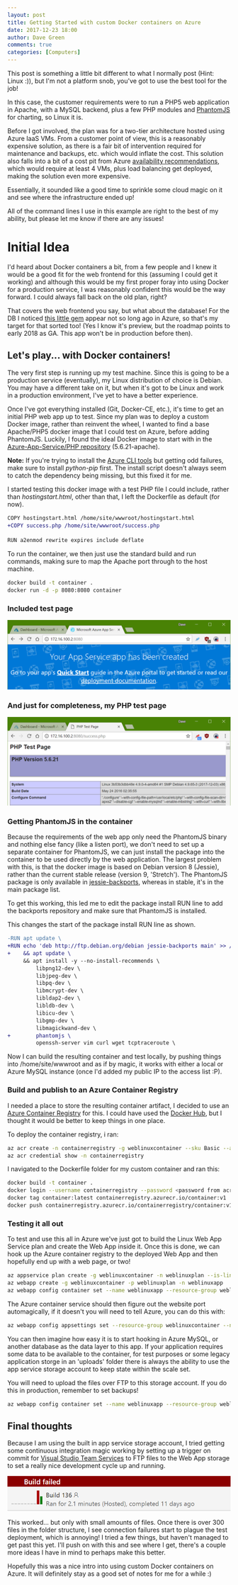 ```yaml
---
layout: post
title: Getting Started with custom Docker containers on Azure
date: 2017-12-23 18:00
author: Dave Green
comments: true
categories: [Computers]
---
```


This post is something a little bit different to what I normally post (Hint: Linux :)), but I'm not a platform snob, you've got to use the best tool for the job!

In this case, the customer requirements were to run a PHP5 web application in Apache, with a MySQL backend, plus a few PHP modules and [PhantomJS](http://phantomjs.org/) for charting, so Linux it is.

Before I got involved, the plan was for a two-tier architecture hosted using Azure IaaS VMs. From a customer point of view, this is a reasonably expensive solution, as there is a fair bit of intervention required for maintenance and backups, etc. which would inflate the cost. This solution also falls into a bit of a cost pit from Azure [availability recommendations](https://docs.microsoft.com/en-us/azure/virtual-machines/linux/manage-availability?toc=%2fazure%2fvirtual-machines%2flinux%2ftoc.json), which would require at least 4 VMs, plus load balancing get deployed, making the solution even more expensive.

Essentially, it sounded like a good time to sprinkle some cloud magic on it and see where the infrastructure ended up!

All of the command lines I use in this example are right to the best of my ability, but please let me know if there are any issues!

# Initial Idea

I'd heard about Docker containers a bit, from a few people and I knew it would be a good fit for the web frontend for this (assuming I could get it working) and although this would be my first proper foray into using Docker for a production service, I was reasonably confident this would be the way forward. I could always fall back on the old plan, right?

That covers the web frontend you say, but what about the database! For the DB I noticed [this little gem](https://azure.microsoft.com/en-us/services/mysql/) appear not so long ago in Azure, so that's my target for that sorted too! (Yes I know it's preview, but the roadmap points to early 2018 as GA. This app won't be in production before then).

## Let's play... with Docker containers!

The very first step is running up my test machine. Since this is going to be a production service (eventually), my Linux distribution of choice is Debian. You may have a different take on it, but when it's got to be Linux and work in a production environment, I've yet to have a better experience.

Once I've got everything installed (Git, Docker-CE, etc.), it's time to get an initial PHP web app up to test. Since my plan was to deploy a custom Docker image, rather than reinvent the wheel, I wanted to find a base Apache/PHP5 docker image that I could test on Azure, before adding PhantomJS. Luckily, I found the ideal Docker image to start with in the [Azure-App-Service/PHP repository](https://github.com/Azure-App-Service/php) (5.6.21-apache).

**Note:** If you're trying to install the [Azure CLI tools](https://docs.microsoft.com/en-us/cli/azure/install-azure-cli?view=azure-cli-latest) but getting odd failures, make sure to install *python-pip* first. The install script doesn't always seem to catch the dependency being missing, but this fixed it for me.

I started testing this docker image with a test PHP file I could include, rather than *hostingstart.html*, other than that, I left the Dockerfile as default (for now).

```diff
COPY hostingstart.html /home/site/wwwroot/hostingstart.html
+COPY success.php /home/site/wwwroot/success.php

RUN a2enmod rewrite expires include deflate
```

To run the container, we then just use the standard build and run commands, making sure to map the Apache port through to the host machine.

```bash
docker build -t container .
docker run -d -p 8080:8080 container
```

### Included test page

![Included test page](../assets/img/containersuccess.png)

### And just for completeness, my PHP test page

![PHP test page](../assets/img/containersuccess2.png)

### Getting PhantomJS in the container

Because the requirements of the web app only need the PhantomJS binary and nothing else fancy (like a listen port), we don't need to set up a separate container for PhantomJS, we can just install the package into the container to be used directly by the web application. The largest problem with this, is that the docker image is based on Debian version 8 (Jessie), rather than the current stable release (version 9, 'Stretch'). The PhantomJS package is only available in [jessie-backports](https://packages.debian.org/jessie-backports/phantomjs), whereas in stable, it's in the main package list.

To get this working, this led me to edit the package install RUN line to add the backports repository and make sure that PhantomJS is installed.

This changes the start of the package install RUN line as shown.

```diff
-RUN apt update \
+RUN echo 'deb http://ftp.debian.org/debian jessie-backports main' >> /etc/apt/sources.list \
+    && apt update \
     && apt install -y --no-install-recommends \
         libpng12-dev \
         libjpeg-dev \
         libpq-dev \
         libmcrypt-dev \
         libldap2-dev \
         libldb-dev \
         libicu-dev \
         libgmp-dev \
         libmagickwand-dev \
+        phantomjs \
         openssh-server vim curl wget tcptraceroute \
```

Now I can build the resulting container and test locally, by pushing things into /home/site/wwwroot and as if by magic, it works with either a local or Azure MySQL instance (once I'd added my public IP to the access list :P).

### Build and publish to an Azure Container Registry

I needed a place to store the resulting container artifact, I decided to use an [Azure Container Registry](https://azure.microsoft.com/en-gb/services/container-registry/) for this. I could have used the [Docker Hub](https://hub.docker.com/), but I thought it would be better to keep things in one place.

To deploy the container registry, i ran:

```bash
az acr create -n containerregistry -g weblinuxcontainer --sku Basic --admin-enabled true
az acr credential show -n containerregistry
```

I navigated to the Dockerfile folder for my custom container and ran this:

```bash
docker build -t container .
docker login --username containerregistry --password <password from acr credential> containerregistry.azurecr.io
docker tag container:latest containerregistry.azurecr.io/container:v1
docker push containerregistry.azurecr.io/containerregistry/container:v1
```

### Testing it all out

To test and use this all in Azure we've just got to build the Linux Web App Service plan and create the Web App inside it. Once this is done, we can hook up the Azure container registry to the deployed Web App and then hopefully end up with a web page, or two!

```bash
az appservice plan create -g weblinuxcontainer -n weblinuxplan --is-linux --sku B1
az webapp create -g weblinuxcontainer -p weblinuxplan -n weblinuxapp
az webapp config container set --name weblinuxapp --resource-group weblinuxcontainer --docker-custom-image-name container:v1 --docker-registry-server-url https://containerregistry.azurecr.io --docker-registry-server-user containerregistryuser --docker-registry-server-password <container registry password>
```

The Azure container service should then figure out the website port automagically, if it doesn't you will need to tell Azure, you can do this with:

```bash
az webapp config appsettings set --resource-group weblinuxcontainer --name weblinuxapp --settings WEBSITES_PORT=8080
```

You can then imagine how easy it is to start hooking in Azure MySQL, or another database as the data layer to this app. If your application requires some data to be available to the container, for test purposes or some legacy application storge in an 'uploads' folder there is always the ability to use the app service storage account to keep state within the scale set.

You will need to upload the files over FTP to this storage account. If you do this in production, remember to set backups!

```bash
az webapp config container set --name weblinuxapp --resource-group weblinuxcontainer --enable-app-service-storage true
```

## Final thoughts

Because I am using the built in app service storage account, I tried getting some continuous integration magic working by setting up a trigger on commit for [Visual Studio Team Services](https://www.visualstudio.com/team-services/) to FTP files to the Web App storage to set a really nice development cycle up and running.

![Visual Studio Team Services Error](../assets/img/vstsbuilderror.png)

This worked... but only with small amounts of files. Once there is over 300 files in the folder structure, I see connection failures start to plague the test deployment, which is annoying! I tried a few things, but haven't managed to get past this yet. I'll push on with this and see where I get, there's a couple more ideas I have in mind to perhaps make this better.

Hopefully this was a nice intro into using custom Docker containers on Azure. It will definitely stay as a good set of notes for me for a while :)